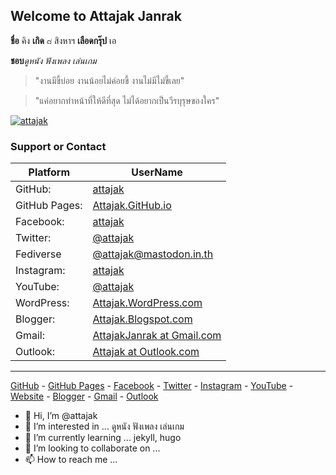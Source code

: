 ## Welcome to Attajak Janrak

**ชื่อ** คิง **เกิด** ๘ สิงหาฯ **เลือดกรุ๊ป** เอ

**ชอบ**_ดูหนัง_ _ฟังเพลง_ _เล่นเกม_

> "งานมีขี้บ่อย งานน้อยไม่ค่อยขี้ งานไม่มีไม่ขี้เลย"

> "แค่อยากทำหน้าที่ให้ดีที่สุด ไม่ได้อยากเป็นวีรบุรุษของใคร"

[![attajak](assets/images/attajak.jpg)](https://attajak.github.io)

### Support or Contact

Platform | UserName
--- | ---
GitHub: | [attajak](https://github.com/attajak)
GitHub Pages: | [Attajak.GitHub.io](https://attajak.github.io)
Facebook: | [attajak](https://facebook.com/attajak)
Twitter: | [@attajak](https://twitter.com/attajak)
Fediverse | [@attajak@mastodon.in.th](https://mastodon.in.th/@attajak)
Instagram: | [attajak](https://instagram.com/attajak)
YouTube: | [@attajak](https://youtube.com/@attajak)
WordPress: | [Attajak.WordPress.com](https://attajak.wordpress.com)
Blogger: | [Attajak.Blogspot.com](https://attajak.blogspot.com)
Gmail: | [AttajakJanrak at Gmail.com](mailto:janrak@gmail.com)
Outlook: | [Attajak at Outlook.com](mailto:attajak@outlook.com)

---

[GitHub](https://github.com/attajak) - [GitHub Pages](https://attajak.github.io) - 
[Facebook](https://facebook.com/attajak) - 
[Twitter](https://twitter.com/attajak) - 
[Instagram](https://instagram.com/attajak) - 
[YouTube](https://youtube.com/@attajak) - 
[Website](https://attajak.wordpress.com) - [Blogger](https://attajak.blogspot.com) - 
[Gmail](mailto:janrak@gmail.com) - [Outlook](mailto:attajak@outlook.com)

- 👋 Hi, I’m @attajak
- 👀 I’m interested in ... ดูหนัง ฟังเพลง เล่นเกม
- 🌱 I’m currently learning ... jekyll, hugo
- 💞️ I’m looking to collaborate on ...
- 📫 How to reach me ...

<!---
attajak/attajak is a ✨ special ✨ repository because its `README.md` (this file) appears on your GitHub profile.
You can click the Preview link to take a look at your changes.
--->
